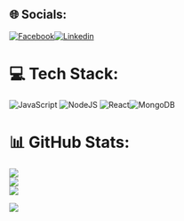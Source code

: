 
## 🌐 Socials:
[![Facebook](https://img.shields.io/badge/Facebook-%231877F2.svg?logo=Facebook&logoColor=white)](https://www.facebook.com/abishek.alae)[![Linkedin](https://img.shields.io/badge/LinkedIn-%230077B5.svg?logo=linkedin&logoColor=white)](https://www.linkedin.com/in/abhi-shek-45663a198/) 

# 💻 Tech Stack:
![JavaScript](https://img.shields.io/badge/javascript-%23323330.svg?style=for-the-badge&logo=javascript&logoColor=%23F7DF1E)  ![NodeJS](https://img.shields.io/badge/node.js-6DA55F?style=for-the-badge&logo=node.js&logoColor=white) ![React](https://img.shields.io/badge/react-%2320232a.svg?style=for-the-badge&logo=react&logoColor=%2361DAFB)![MongoDB](https://img.shields.io/badge/MongoDB-%234ea94b.svg?style=for-the-badge&logo=mongodb&logoColor=white) 
# 📊 GitHub Stats:
![](https://github-readme-stats.vercel.app/api?username=AbhishekAle&theme=dark&hide_border=false&include_all_commits=false&count_private=false)<br/>
![](https://github-readme-streak-stats.herokuapp.com/?user=AbhishekAle&theme=dark&hide_border=false)<br/>
![](https://github-readme-stats.vercel.app/api/top-langs/?username=AbhishekAle&theme=dark&hide_border=false&include_all_commits=false&count_private=false&layout=compact)


[![](https://visitcount.itsvg.in/api?id=AbhishekAle&icon=0&color=0)](https://visitcount.itsvg.in)

<!-- Proudly created with GPRM ( https://gprm.itsvg.in ) -->
